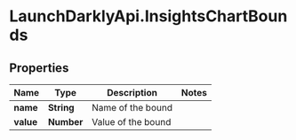 # LaunchDarklyApi.InsightsChartBounds

## Properties

Name | Type | Description | Notes
------------ | ------------- | ------------- | -------------
**name** | **String** | Name of the bound | 
**value** | **Number** | Value of the bound | 


